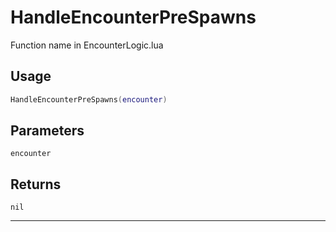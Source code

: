 # HandleEncounterPreSpawns
Function name in EncounterLogic.lua
## Usage
```lua
HandleEncounterPreSpawns(encounter)
```
## Parameters
`encounter`
## Returns
`nil`

---